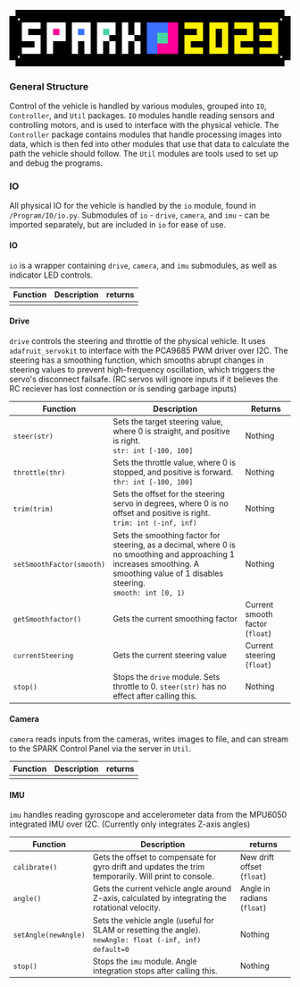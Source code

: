 <div align=center>

![banner](./img/banner.png)

</div>

### General Structure
Control of the vehicle is handled by various modules, grouped into `IO`, `Controller`, and `Util` packages. `IO` modules handle reading sensors and controlling motors, and is used to interface with the physical vehicle. The `Controller` package contains modules that handle processing images into data, which is then fed into other modules that use that data to calculate the path the vehicle should follow. The `Util` modules are tools used to set up and debug the programs.

### IO

All physical IO for the vehicle is handled by the `io` module, found in `/Program/IO/io.py`. Submodules of `io` - `drive`, `camera`, and `imu` -  can be imported separately, but are included in `io` for ease of use.

#### **IO**

`io` is a wrapper containing `drive`, `camera`, and `imu` submodules, as well as indicator LED controls.

| Function | Description | returns |
| -------- | ----------- | ------- |
|          |             |         |

#### **Drive**

`drive` controls the steering and throttle of the physical vehicle. It uses `adafruit_servokit` to interface with the PCA9685 PWM driver over I2C. The steering has a smoothing function, which smooths abrupt changes in steering values to prevent high-frequency oscillation, which triggers the servo's disconnect failsafe. (RC servos will ignore inputs if it believes the RC reciever has lost connection or is sending garbage inputs)

| Function                  | Description                                                                                                                                                                            | Returns                         |
| ------------------------- | -------------------------------------------------------------------------------------------------------------------------------------------------------------------------------------- | ------------------------------- |
| `steer(str)`              | Sets the target steering value, where 0 is straight, and positive is right.<br>`str: int [-100, 100]`                                                                                  | Nothing                         |
| `throttle(thr)`           | Sets the throttle value, where 0 is stopped, and positive is forward.<br>`thr: int [-100, 100]`                                                                                        | Nothing                         |
| `trim(trim)`              | Sets the offset for the steering servo in degrees, where 0 is no offset and positive is right.<br>`trim: int (-inf, inf)`                                                              | Nothing                         |
| `setSmoothFactor(smooth)` | Sets the smoothing factor for steering, as a decimal, where 0 is no smoothing and approaching 1 increases smoothing. A smoothing value of 1 disables steering.<br>`smooth: int [0, 1)` | Nothing                         |
| `getSmoothfactor()`       | Gets the current smoothing factor                                                                                                                                                      | Current smooth factor (`float`) |
| `currentSteering`         | Gets the current steering value                                                                                                                                                        | Current steering (`float`)      |
| `stop()`                  | Stops the `drive` module. Sets throttle to 0. `steer(str)` has no effect after calling this.                                                                                           | Nothing                         |

#### **Camera**

`camera` reads inputs from the cameras, writes images to file, and can stream to the SPARK Control Panel via the server in `Util`.

| Function | Description | returns |
| -------- | ----------- | ------- |
|          |             |         |

#### **IMU**

`imu` handles reading gyroscope and accelerometer data from the MPU6050 integrated IMU over I2C. (Currently only integrates Z-axis angles)

| Function             | Description                                                                                                 | returns                    |
| -------------------- | ----------------------------------------------------------------------------------------------------------- | -------------------------- |
| `calibrate()`        | Gets the offset to compensate for gyro drift and updates the trim temporarily. Will print to console.       | New drift offset (`float`) |
| `angle()`            | Gets the current vehicle angle around Z-axis, calculated by integrating the rotational velocity.            | Angle in radians (`float`) |
| `setAngle(newAngle)` | Sets the vehicle angle (useful for SLAM or resetting the angle).<br>`newAngle: float (-inf, inf) default=0` | Nothing                    |
| `stop()`             | Stops the `imu` module. Angle integration stops after calling this.                                         | Nothing                    |